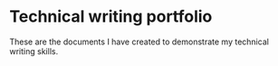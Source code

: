 # Technical writing portfolio

These are the documents I have created to demonstrate my technical writing skills.
